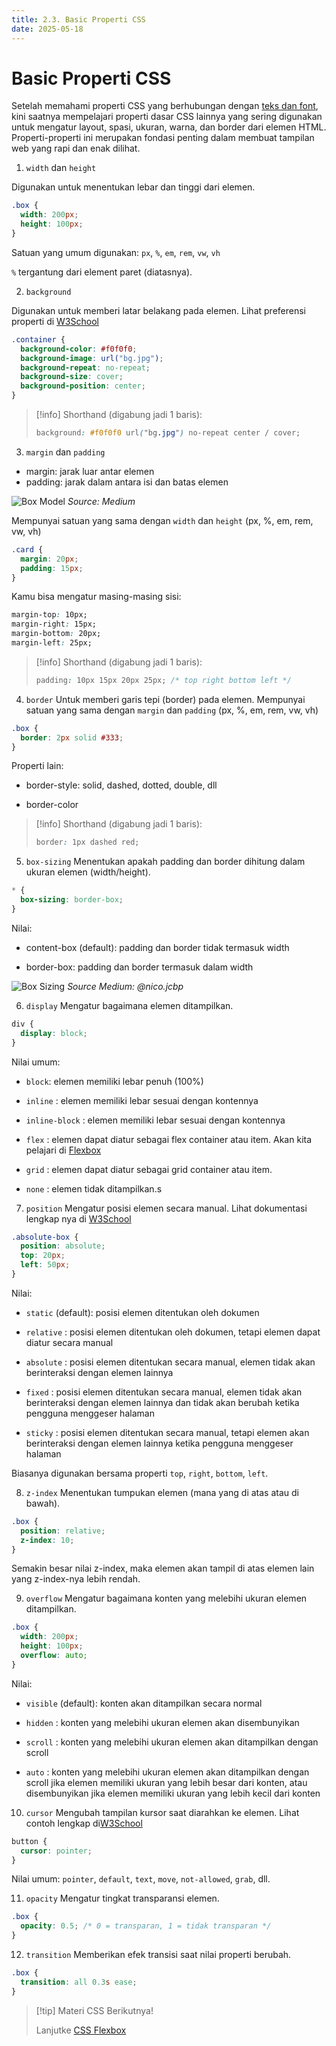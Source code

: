 ```yaml
---
title: 2.3. Basic Properti CSS
date: 2025-05-18
---
```


# Basic Properti CSS

Setelah memahami properti CSS yang berhubungan dengan [teks dan font](css-2.md), kini saatnya mempelajari properti dasar CSS lainnya yang sering digunakan untuk mengatur layout, spasi, ukuran, warna, dan border dari elemen HTML. Properti-properti ini merupakan fondasi penting dalam membuat tampilan web yang rapi dan enak dilihat.

1. `width` dan `height`

Digunakan untuk menentukan lebar dan tinggi dari elemen.

```css
.box {
  width: 200px;
  height: 100px;
}
```

Satuan yang umum digunakan: `px`, `%`, `em`, `rem`, `vw`, `vh`

`%` tergantung dari element paret (diatasnya).

2. `background`

Digunakan untuk memberi latar belakang pada elemen. Lihat preferensi properti di [W3School](https://www.w3schools.com/cssref/css3_pr_background.php)

```css
.container {
  background-color: #f0f0f0;
  background-image: url("bg.jpg");
  background-repeat: no-repeat;
  background-size: cover;
  background-position: center;
}
```

> [!info] Shorthand (digabung jadi 1 baris):
>
> ```css
> background: #f0f0f0 url("bg.jpg") no-repeat center / cover;
> ```

3. `margin` dan `padding`

- margin: jarak luar antar elemen
- padding: jarak dalam antara isi dan batas elemen

![Box Model](https://miro.medium.com/v2/resize:fit:1400/1*3STqKwTGNXBoZgbXbp3aDA.png)
_Source: Medium_

Mempunyai satuan yang sama dengan `width` dan `height` (px, %, em, rem, vw, vh)

```css
.card {
  margin: 20px;
  padding: 15px;
}
```

Kamu bisa mengatur masing-masing sisi:

```css
margin-top: 10px;
margin-right: 15px;
margin-bottom: 20px;
margin-left: 25px;
```

> [!info] Shorthand (digabung jadi 1 baris):
>
> ```css
> padding: 10px 15px 20px 25px; /* top right bottom left */
> ```

4. `border`
   Untuk memberi garis tepi (border) pada elemen. Mempunyai satuan yang sama dengan `margin` dan `padding` (px, %, em, rem, vw, vh)

```css
.box {
  border: 2px solid #333;
}
```

Properti lain:

- border-style: solid, dashed, dotted, double, dll

- border-color

> [!info] Shorthand (digabung jadi 1 baris):
>
> ```css
> border: 1px dashed red;
> ```

5. `box-sizing`
   Menentukan apakah padding dan border dihitung dalam ukuran elemen (width/height).

```css
* {
  box-sizing: border-box;
}
```

Nilai:

- content-box (default): padding dan border tidak termasuk width

- border-box: padding dan border termasuk dalam width

![Box Sizing](https://miro.medium.com/v2/resize:fit:1400/format:webp/1*rJalI52XK72c32eFsyI1xg.png)
_Source Medium: @nico.jcbp_

6. `display`
   Mengatur bagaimana elemen ditampilkan.

```css
div {
  display: block;
}
```

Nilai umum:

- `block`: elemen memiliki lebar penuh (100%)

- `inline` : elemen memiliki lebar sesuai dengan kontennya

- `inline-block` : elemen memiliki lebar sesuai dengan kontennya

- `flex` : elemen dapat diatur sebagai flex container atau item. Akan kita pelajari di [Flexbox](css-4.md)

- `grid` : elemen dapat diatur sebagai grid container atau item.

- `none` : elemen tidak ditampilkan.s

7. `position`
   Mengatur posisi elemen secara manual. Lihat dokumentasi lengkap nya di [W3School](https://www.w3schools.com/css/css_positioning.asp)

```css
.absolute-box {
  position: absolute;
  top: 20px;
  left: 50px;
}
```

Nilai:

- `static` (default): posisi elemen ditentukan oleh dokumen

- `relative` : posisi elemen ditentukan oleh dokumen, tetapi elemen dapat diatur secara manual

- `absolute` : posisi elemen ditentukan secara manual, elemen tidak akan berinteraksi dengan elemen lainnya

- `fixed` : posisi elemen ditentukan secara manual, elemen tidak akan berinteraksi dengan elemen lainnya dan tidak akan berubah ketika pengguna menggeser halaman

- `sticky` : posisi elemen ditentukan secara manual, tetapi elemen akan berinteraksi dengan elemen lainnya ketika pengguna menggeser halaman

Biasanya digunakan bersama properti `top`, `right`, `bottom`, `left`.

8. `z-index`
   Menentukan tumpukan elemen (mana yang di atas atau di bawah).

```css
.box {
  position: relative;
  z-index: 10;
}
```

Semakin besar nilai z-index, maka elemen akan tampil di atas elemen lain yang z-index-nya lebih rendah.

9. `overflow`
   Mengatur bagaimana konten yang melebihi ukuran elemen ditampilkan.

```css
.box {
  width: 200px;
  height: 100px;
  overflow: auto;
}
```

Nilai:

- `visible` (default): konten akan ditampilkan secara normal

- `hidden` : konten yang melebihi ukuran elemen akan disembunyikan

- `scroll` : konten yang melebihi ukuran elemen akan ditampilkan dengan scroll

- `auto` : konten yang melebihi ukuran elemen akan ditampilkan dengan scroll jika elemen memiliki ukuran yang lebih besar dari konten, atau disembunyikan jika elemen memiliki ukuran yang lebih kecil dari konten

10. `cursor`
    Mengubah tampilan kursor saat diarahkan ke elemen. Lihat contoh lengkap di[W3School](https://www.w3schools.com/css/tryit.asp?filename=trycss_cursor)

```css
button {
  cursor: pointer;
}
```

Nilai umum: `pointer`, `default`, `text`, `move`, `not-allowed`, `grab`, dll.

11. `opacity`
    Mengatur tingkat transparansi elemen.

```css
.box {
  opacity: 0.5; /* 0 = transparan, 1 = tidak transparan */
}
```

12. `transition`
    Memberikan efek transisi saat nilai properti berubah.

```css
.box {
  transition: all 0.3s ease;
}
```

> [!tip] Materi CSS Berikutnya!
>
> Lanjutke [CSS Flexbox](css-4.md)
